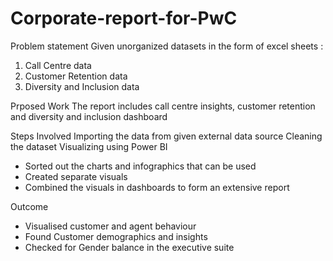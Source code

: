 # Corporate-report-for-PwC

Problem statement
Given unorganized datasets in the form of excel sheets : 
1) Call Centre data
2) Customer Retention data
3) Diversity and Inclusion data 

Prposed Work
The report includes call centre insights, customer retention and diversity and inclusion dashboard

Steps Involved
Importing the data from given external data source
Cleaning the dataset
Visualizing using Power BI
- Sorted out the charts and infographics that can be used
- Created separate visuals
- Combined the visuals in dashboards to form an extensive report

Outcome
- Visualised customer and agent behaviour
- Found Customer demographics and insights
- Checked for Gender balance in the executive suite


